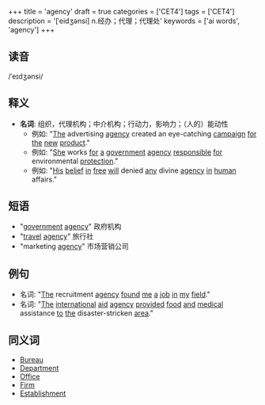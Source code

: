 +++
title = 'agency'
draft = true
categories = ['CET4']
tags = ['CET4']
description = '[ˈeidʒənsi] n.经办；代理；代理处'
keywords = ['ai words', 'agency']
+++

## 读音
/ˈeɪdʒənsi/

## 释义
- **名词**: 组织，代理机构；中介机构；行动力，影响力；（人的）能动性
    - 例如: "[The](/post/the/) advertising [agency](/post/agency/) created an eye-catching [campaign](/post/campaign/) [for](/post/for/) [the](/post/the/) [new](/post/new/) [product](/post/product/)."
    - 例如: "[She](/post/she/) works [for](/post/for/) [a](/post/a/) [government](/post/government/) [agency](/post/agency/) [responsible](/post/responsible/) [for](/post/for/) environmental [protection](/post/protection/)."
    - 例如: "[His](/post/his/) [belief](/post/belief/) [in](/post/in/) [free](/post/free/) [will](/post/will/) denied [any](/post/any/) divine [agency](/post/agency/) [in](/post/in/) [human](/post/human/) affairs."

## 短语
- "[government](/post/government/) [agency](/post/agency/)" 政府机构
- "[travel](/post/travel/) [agency](/post/agency/)" 旅行社
- "marketing [agency](/post/agency/)" 市场营销公司

## 例句
- 名词: "[The](/post/the/) recruitment [agency](/post/agency/) [found](/post/found/) [me](/post/me/) [a](/post/a/) [job](/post/job/) [in](/post/in/) [my](/post/my/) [field](/post/field/)."
- 名词: "[The](/post/the/) [international](/post/international/) [aid](/post/aid/) [agency](/post/agency/) [provided](/post/provided/) [food](/post/food/) [and](/post/and/) [medical](/post/medical/) assistance [to](/post/to/) [the](/post/the/) disaster-stricken [area](/post/area/)."

## 同义词
- [Bureau](/post/bureau/)
- [Department](/post/department/)
- [Office](/post/office/)
- [Firm](/post/firm/)
- [Establishment](/post/establishment/)
